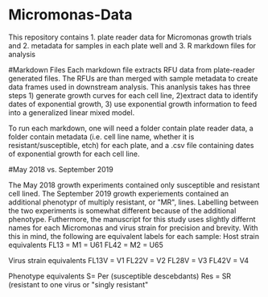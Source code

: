 # Micromonas-Data
This repository contains 1. plate reader data for Micromonas growth trials and 2. metadata for samples in each plate well and 3. R markdown files for analysis

#Markdown Files
Each markdown file extracts RFU data from plate-reader generated files. The RFUs are than merged with sample metadata to create data frames used in downstream analysis. This ananlysis takes has three steps 1) generate growth curves for each cell line, 2)extract data to identify dates of exponential growth, 3) use exponential growth information to feed into a generalized linear mixed model.

To run each markdown, one will need a folder contain plate reader data, a folder contain metadata (i.e. cell line name, whether it is resistant/susceptible, etch) for each plate, and a .csv file containing dates of exponential growth for each cell line.


#May 2018 vs. September 2019

The May 2018 growth experiments contained only susceptible and resistant cell lined. 
The September 2019 growth experiements contained an additional phenotypr of multiply resistant, or "MR", lines. Labelling between the two experiments is somewhat different because of the additional phenotype. Futhermore, the manuscript for this study uses slightly differnt names for each Micromonas and virus strain for precision and brevity.
With this in mind, the following are equivalent labels for each sample:
Host strain equivalents
FL13 = M1 = U61
FL42 = M2 = U65

Virus strain equivalents
FL13V = V1
FL22V = V2
FL28V = V3
FL42V = V4

Phenotype equivalents
S= Per (susceptible descebdants)
Res = SR (resistant to one virus or "singly resistant"

